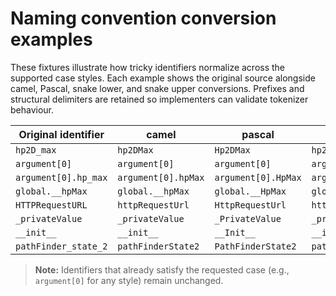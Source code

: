 # Naming convention conversion examples

These fixtures illustrate how tricky identifiers normalize across the supported
case styles. Each example shows the original source alongside camel, Pascal,
snake lower, and snake upper conversions. Prefixes and structural delimiters are
retained so implementers can validate tokenizer behaviour.

| Original identifier | camel | pascal | snake-lower | snake-upper |
| ------------------- | ----- | ------ | ----------- | ----------- |
| `hp2D_max` | `hp2DMax` | `Hp2DMax` | `hp2d_max` | `HP2D_MAX` |
| `argument[0]` | `argument[0]` | `argument[0]` | `argument[0]` | `argument[0]` |
| `argument[0].hp_max` | `argument[0].hpMax` | `argument[0].HpMax` | `argument[0].hp_max` | `argument[0].HP_MAX` |
| `global.__hpMax` | `global.__hpMax` | `global.__HpMax` | `global.__hp_max` | `global.__HP_MAX` |
| `HTTPRequestURL` | `httpRequestUrl` | `HttpRequestUrl` | `http_request_url` | `HTTP_REQUEST_URL` |
| `_privateValue` | `_privateValue` | `_PrivateValue` | `_private_value` | `_PRIVATE_VALUE` |
| `__init__` | `__init__` | `__Init__` | `__init__` | `__INIT__` |
| `pathFinder_state_2` | `pathFinderState2` | `PathFinderState2` | `path_finder_state_2` | `PATH_FINDER_STATE_2` |

> **Note:** Identifiers that already satisfy the requested case (e.g.,
> `argument[0]` for any style) remain unchanged.
